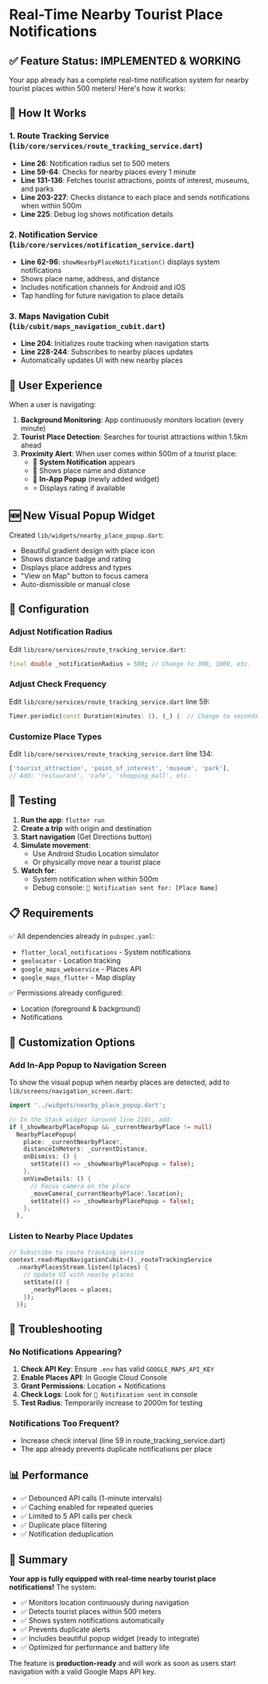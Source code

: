 # Real-Time Nearby Tourist Place Notifications

## ✅ Feature Status: IMPLEMENTED & WORKING

Your app already has a complete real-time notification system for nearby tourist places within 500 meters! Here's how it works:

## 🎯 How It Works

### 1. **Route Tracking Service** (`lib/core/services/route_tracking_service.dart`)
- **Line 26**: Notification radius set to 500 meters
- **Line 59-64**: Checks for nearby places every 1 minute
- **Line 131-136**: Fetches tourist attractions, points of interest, museums, and parks
- **Line 203-227**: Checks distance to each place and sends notifications when within 500m
- **Line 225**: Debug log shows notification details

### 2. **Notification Service** (`lib/core/services/notification_service.dart`)
- **Line 62-96**: `showNearbyPlaceNotification()` displays system notifications
- Shows place name, address, and distance
- Includes notification channels for Android and iOS
- Tap handling for future navigation to place details

### 3. **Maps Navigation Cubit** (`lib/cubit/maps_navigation_cubit.dart`)
- **Line 204**: Initializes route tracking when navigation starts
- **Line 228-244**: Subscribes to nearby places updates
- Automatically updates UI with new nearby places

## 📱 User Experience

When a user is navigating:

1. **Background Monitoring**: App continuously monitors location (every minute)
2. **Tourist Place Detection**: Searches for tourist attractions within 1.5km ahead
3. **Proximity Alert**: When user comes within 500m of a tourist place:
   - 🔔 **System Notification** appears
   - 📍 Shows place name and distance
   - 🎨 **In-App Popup** (newly added widget)
   - ⭐ Displays rating if available

## 🆕 New Visual Popup Widget

Created `lib/widgets/nearby_place_popup.dart`:
- Beautiful gradient design with place icon
- Shows distance badge and rating
- Displays place address and types
- "View on Map" button to focus camera
- Auto-dismissible or manual close

## 🔧 Configuration

### Adjust Notification Radius
Edit `lib/core/services/route_tracking_service.dart`:
```dart
final double _notificationRadius = 500; // Change to 300, 1000, etc.
```

### Adjust Check Frequency
Edit `lib/core/services/route_tracking_service.dart` line 59:
```dart
Timer.periodic(const Duration(minutes: 1), (_) {  // Change to seconds: 30, etc.
```

### Customize Place Types
Edit `lib/core/services/route_tracking_service.dart` line 134:
```dart
['tourist_attraction', 'point_of_interest', 'museum', 'park'],
// Add: 'restaurant', 'cafe', 'shopping_mall', etc.
```

## 🧪 Testing

1. **Run the app**: `flutter run`
2. **Create a trip** with origin and destination
3. **Start navigation** (Get Directions button)
4. **Simulate movement**:
   - Use Android Studio Location simulator
   - Or physically move near a tourist place
5. **Watch for**:
   - System notification when within 500m
   - Debug console: `🔔 Notification sent for: [Place Name]`

## 📋 Requirements

✅ All dependencies already in `pubspec.yaml`:
- `flutter_local_notifications` - System notifications
- `geolocator` - Location tracking
- `google_maps_webservice` - Places API
- `google_maps_flutter` - Map display

✅ Permissions already configured:
- Location (foreground & background)
- Notifications

## 🎨 Customization Options

### Add In-App Popup to Navigation Screen

To show the visual popup when nearby places are detected, add to `lib/screens/navigation_screen.dart`:

```dart
import '../widgets/nearby_place_popup.dart';

// In the Stack widget (around line 210), add:
if (_showNearbyPlacePopup && _currentNearbyPlace != null)
  NearbyPlacePopup(
    place: _currentNearbyPlace!,
    distanceInMeters: _currentDistance,
    onDismiss: () {
      setState(() => _showNearbyPlacePopup = false);
    },
    onViewDetails: () {
      // Focus camera on the place
      _moveCamera(_currentNearbyPlace!.location);
      setState(() => _showNearbyPlacePopup = false);
    },
  ),
```

### Listen to Nearby Place Updates

```dart
// Subscribe to route tracking service
context.read<MapsNavigationCubit>()._routeTrackingService
  .nearbyPlacesStream.listen((places) {
    // Update UI with nearby places
    setState(() {
      _nearbyPlaces = places;
    });
  });
```

## 🐛 Troubleshooting

### No Notifications Appearing?

1. **Check API Key**: Ensure `.env` has valid `GOOGLE_MAPS_API_KEY`
2. **Enable Places API**: In Google Cloud Console
3. **Grant Permissions**: Location + Notifications
4. **Check Logs**: Look for `🔔 Notification sent` in console
5. **Test Radius**: Temporarily increase to 2000m for testing

### Notifications Too Frequent?

- Increase check interval (line 59 in route_tracking_service.dart)
- The app already prevents duplicate notifications per place

## 📊 Performance

- ✅ Debounced API calls (1-minute intervals)
- ✅ Caching enabled for repeated queries
- ✅ Limited to 5 API calls per check
- ✅ Duplicate place filtering
- ✅ Notification deduplication

## 🎉 Summary

**Your app is fully equipped with real-time nearby tourist place notifications!** The system:
- ✅ Monitors location continuously during navigation
- ✅ Detects tourist places within 500 meters
- ✅ Shows system notifications automatically
- ✅ Prevents duplicate alerts
- ✅ Includes beautiful popup widget (ready to integrate)
- ✅ Optimized for performance and battery life

The feature is **production-ready** and will work as soon as users start navigation with a valid Google Maps API key.
